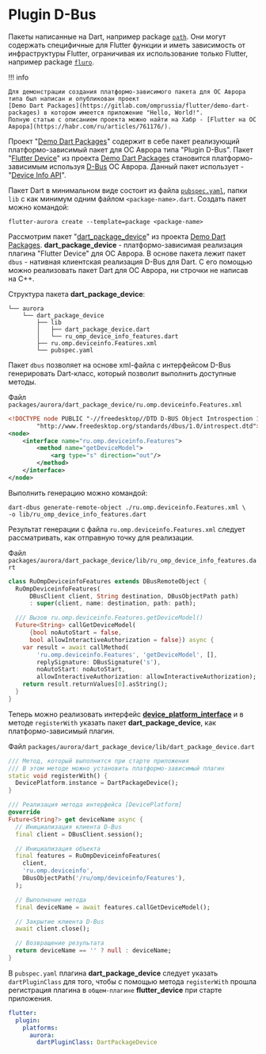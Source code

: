 # Plugin D-Bus

Пакеты написанные на Dart, например package [`path`](https://pub.dev/packages/path). Они могут содержать специфичные для Flutter функции и иметь зависимость от инфраструктуры Flutter, ограничивая их использование только Flutter, например package [`fluro`](https://pub.dev/packages/fluro).

!!! info

    Для демонстрации создания платформо-зависимого пакета для ОС Аврора типа был написан и опубликован проект
    [Demo Dart Packages](https://gitlab.com/omprussia/flutter/demo-dart-packages) в котором имеется приложение "Hello, World!".
    Полную статью с описанием проекта можно найти на Хабр - [Flutter на ОС Аврора](https://habr.com/ru/articles/761176/).

Проект "[Demo Dart Packages](https://gitlab.com/omprussia/flutter/demo-dart-packages)" содержит в себе пакет реализующий платформо-зависимый пакет для ОС Аврора типа "Plugin D-Bus".
Пакет "[Flutter Device](https://gitlab.com/omprussia/flutter/demo-dart-packages/-/tree/master/packages/aurora/dart_package_device?ref_type=heads)" из проекта [Demo Dart Packages](https://gitlab.com/omprussia/flutter/demo-dart-packages) становится платформо-зависимым используя [D-Bus](https://www.freedesktop.org/wiki/Software/dbus/) ОС Аврора.
Данный пакет использует - "[Device Info API](https://developer.auroraos.ru/doc/software_development/reference/device_info)".

Пакет Dart в минимальном виде состоит из файла [`pubspec.yaml`](https://dart.dev/tools/pub/pubspec), папки `lib` с как минимум одним файлом `<package-name>.dart`. 
Создать пакет можно командой:

```shell
flutter-aurora create --template=package <package-name>
```

Рассмотрим пакет "[dart_package_device](https://gitlab.com/omprussia/flutter/demo-dart-packages/-/tree/master/packages/aurora/dart_package_device?ref_type=heads)" из проекта [Demo Dart Packages](https://gitlab.com/omprussia/flutter/demo-dart-packages). **dart_package_device** - платформо-зависимая реализация плагина "Flutter Device" для ОС Аврора. 
В основе пакета лежит пакет `dbus` - нативная клиентская реализация D-Bus для Dart. С его помощью можно реализовать пакет Dart для ОС Аврора, ни строчки не написав на C++.

Структура пакета **dart_package_device**:

```shell
└── aurora
    └── dart_package_device
        ├── lib
        │   ├── dart_package_device.dart
        │   └── ru_omp_device_info_features.dart
        ├── ru.omp.deviceinfo.Features.xml
        └── pubspec.yaml
```

Пакет `dbus` позволяет на основе xml-файла с интерфейсом D-Bus генерировать Dart-класс, который позволит выполнить доступные методы.

Файл `packages/aurora/dart_package_device/ru.omp.deviceinfo.Features.xml`

```xml
<!DOCTYPE node PUBLIC "-//freedesktop//DTD D-BUS Object Introspection 1.0//EN"
        "http://www.freedesktop.org/standards/dbus/1.0/introspect.dtd">
<node>
    <interface name="ru.omp.deviceinfo.Features">
        <method name="getDeviceModel">
            <arg type="s" direction="out"/>
        </method>
    </interface>
</node>
```

Выполнить генерацию можно командой:

```shell
dart-dbus generate-remote-object ./ru.omp.deviceinfo.Features.xml \
-o lib/ru_omp_device_info_features.dart
```

Результат генерации c файла `ru.omp.deviceinfo.Features.xml` следует рассматривать, как отправную точку для реализации.

Файл `packages/aurora/dart_package_device/lib/ru_omp_device_info_features.dart`

```dart
class RuOmpDeviceinfoFeatures extends DBusRemoteObject {
  RuOmpDeviceinfoFeatures(
      DBusClient client, String destination, DBusObjectPath path)
      : super(client, name: destination, path: path);

  /// Вызов ru.omp.deviceinfo.Features.getDeviceModel()
  Future<String> callGetDeviceModel(
      {bool noAutoStart = false,
      bool allowInteractiveAuthorization = false}) async {
    var result = await callMethod(
        'ru.omp.deviceinfo.Features', 'getDeviceModel', [],
        replySignature: DBusSignature('s'),
        noAutoStart: noAutoStart,
        allowInteractiveAuthorization: allowInteractiveAuthorization);
    return result.returnValues[0].asString();
  }
}
```

Теперь можно реализовать интерфейс **[device_platform_interface](https://gitlab.com/omprussia/flutter/demo-dart-packages/-/tree/master/device_platform_interface?ref_type=heads)** и в методе `registerWith` указать пакет **dart_package_device**, как платформо-зависимый плагин.

Файл `packages/aurora/dart_package_device/lib/dart_package_device.dart`

```dart
/// Метод, который выполнится при старте приложения
/// В этом методе можно установить платформо-зависимый плагин
static void registerWith() {
  DevicePlatform.instance = DartPackageDevice();
}

/// Реализация метода интерфейса [DevicePlatform]
@override
Future<String?> get deviceName async {
  // Инициализация клиента D-Bus
  final client = DBusClient.session();

  // Инициализация объекта
  final features = RuOmpDeviceinfoFeatures(
    client,
    'ru.omp.deviceinfo',
    DBusObjectPath('/ru/omp/deviceinfo/Features'),
  );

  // Выполнение метода
  final deviceName = await features.callGetDeviceModel();

  // Закрытие клиента D-Bus
  await client.close();

  // Возвращение результата
  return deviceName == '' ? null : deviceName;
}
```

В `pubspec.yaml` плагина **dart_package_device** следует указать `dartPluginClass` для того, чтобы с помощью метода `registerWith` прошла регистрация плагина в `общем-плагине` **flutter_device** при старте приложения.

```yaml
flutter:
  plugin:
    platforms:
      aurora:
        dartPluginClass: DartPackageDevice
```
